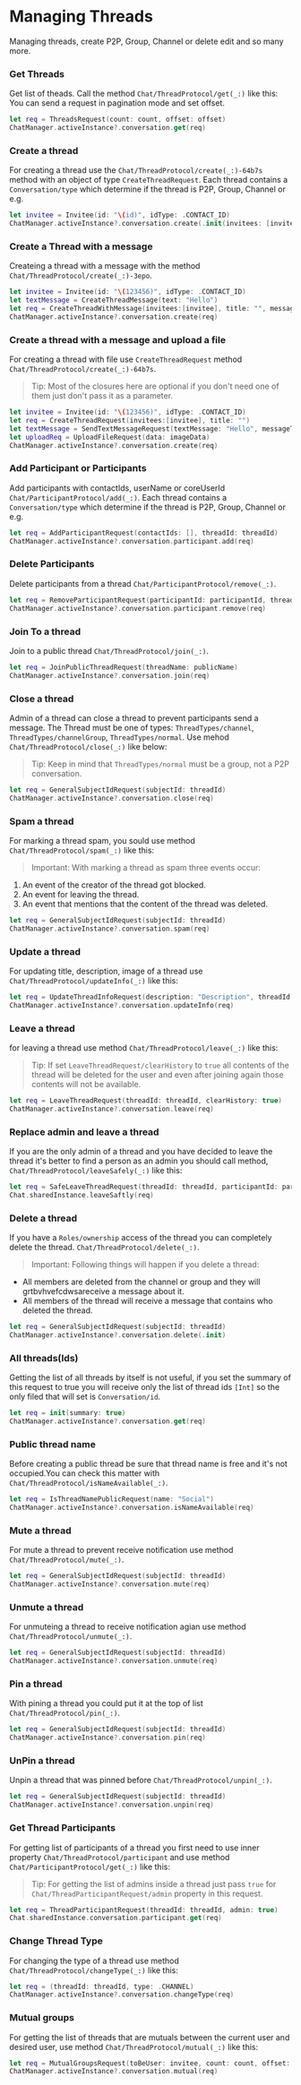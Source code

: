 # Managing Threads

Managing threads, create P2P, Group, Channel or delete edit and so many more. 


### Get Threads
Get list of theads. Call the method ``Chat/ThreadProtocol/get(_:)`` like this:
You can send a request in pagination mode and set offset.

```swift
let req = ThreadsRequest(count: count, offset: offset)
ChatManager.activeInstance?.conversation.get(req)
```

### Create a thread
For creating a thread use the ``Chat/ThreadProtocol/create(_:)-64b7s`` method with an object of type ``CreateThreadRequest``.
Each thread contains a ``Conversation/type`` which determine if the thread is P2P, Group, Channel or e.g.

```swift
let invitee = Invitee(id: "\(id)", idType: .CONTACT_ID)
ChatManager.activeInstance?.conversation.create(.init(invitees: [invitee], type: .NORMAL))
```

### Create a Thread with a message
Createing a thread with a message with the method ``Chat/ThreadProtocol/create(_:)-3epo``.
```swift
let invitee = Invitee(id: "\(123456)", idType: .CONTACT_ID)
let textMessage = CreateThreadMessage(text: "Hello")
let req = CreateThreadWithMessage(invitees:[invitee], title: "", message: textMessage)
ChatManager.activeInstance?.conversation.create(req)
```

### Create a thread with a message and upload a file
For creating a thread with file use ``CreateThreadRequest`` method ``Chat/ThreadProtocol/create(_:)-64b7s``.

>Tip: Most of the closures here are optional if you don't need one of them just don't pass it as a parameter.

```swift
let invitee = Invitee(id: "\(123456)", idType: .CONTACT_ID)
let req = CreateThreadRequest(invitees:[invitee], title: "")
let textMessage = SendTextMessageRequest(textMessage: "Hello", messageType: .POD_SPACE_PICTURE, metadata: "{your_json_metadata}")
let uploadReq = UploadFileRequest(data: imageData)
ChatManager.activeInstance?.conversation.create(req)
```

### Add Participant or Participants
Add participants with contactIds, userName or coreUserId ``Chat/ParticipantProtocol/add(_:)``.
Each thread contains a ``Conversation/type`` which determine if the thread is P2P, Group, Channel or e.g.

```swift
let req = AddParticipantRequest(contactIds: [], threadId: threadId)
ChatManager.activeInstance?.conversation.participant.add(req)
```

### Delete Participants
Delete participants from a thread ``Chat/ParticipantProtocol/remove(_:)``.

```swift
let req = RemoveParticipantRequest(participantId: participantId, threadId: threadId)
ChatManager.activeInstance?.conversation.participant.remove(req)
```

### Join To a thread
Join to a public thread ``Chat/ThreadProtocol/join(_:)``.

```swift
let req = JoinPublicThreadRequest(threadName: publicName)
ChatManager.activeInstance?.conversation.join(req)
```

### Close a thread
Admin of a thread can close a thread to prevent participants send a message. The Thread must be one of types: ``ThreadTypes/channel``, ``ThreadTypes/channelGroup``,  ``ThreadTypes/normal``.
Use mehod ``Chat/ThreadProtocol/close(_:)`` like below:

>Tip: Keep in mind that ``ThreadTypes/normal`` must be a group, not a P2P conversation.

```swift
let req = GeneralSubjectIdRequest(subjectId: threadId)
ChatManager.activeInstance?.conversation.close(req)
```

### Spam a thread
For marking a thread spam, you sould use method ``Chat/ThreadProtocol/spam(_:)`` like this:

>Important: With marking a thread as spam three events occur: 
1. An event of the creator of the thread got blocked.
2. An event for leaving the thread.
3. An event that mentions that the content of the thread was deleted.

```swift
let req = GeneralSubjectIdRequest(subjectId: threadId)
ChatManager.activeInstance?.conversation.spam(req)
```

### Update a thread
For updating title, description, image of a thread use ``Chat/ThreadProtocol/updateInfo(_:)`` like this:

```swift
let req = UpdateThreadInfoRequest(description: "Description", threadId: threadId, title: "title")
ChatManager.activeInstance?.conversation.updateInfo(req)
```

### Leave a thread
for leaving a thread use method  ``Chat/ThreadProtocol/leave(_:)`` like this:

>Tip: If set ``LeaveThreadRequest/clearHistory`` to `true` all contents of the thread will be deleted for the user and even after joining again those contents will not be available. 

```swift
let req = LeaveThreadRequest(threadId: threadId, clearHistory: true)
ChatManager.activeInstance?.conversation.leave(req)
```

### Replace admin and leave a thread
If you are the only admin of a thread and you have decided to leave the thread it's better to find a person as an admin you should call method,  ``Chat/ThreadProtocol/leaveSafely(_:)`` like this:

```swift
let req = SafeLeaveThreadRequest(threadId: threadId, participantId: participantId)
Chat.sharedInstance.leaveSaftly(req)
```

### Delete a thread
If you have a ``Roles/ownership`` access of the thread you can completely delete the thread. ``Chat/ThreadProtocol/delete(_:)``.

>Important: Following things will happen if you delete a thread:
- All members are deleted from the channel or group and they will grtbvhvefcdwsareceive a message about it.
- All members of the thread will receive a message that contains who deleted the thread. 

```swift
let req = GeneralSubjectIdRequest(subjectId: threadId)
ChatManager.activeInstance?.conversation.delete(.init)
```

### All threads(Ids)
Getting the list of all threads by itself is not useful, if you set the summary of this request to true you will receive only the list of thread ids `[Int]`  so the only filed that will set is ``Conversation/id``. 

```swift
let req = init(summary: true)
ChatManager.activeInstance?.conversation.get(req)
```

### Public thread name
Before creating a public thread be sure that thread name is free and it's not occupied.You can check this matter with ``Chat/ThreadProtocol/isNameAvailable(_:)``.

```swift
let req = IsThreadNamePublicRequest(name: "Social")
ChatManager.activeInstance?.conversation.isNameAvailable(req)
```

### Mute a thread
For mute a thread to prevent receive notification use method ``Chat/ThreadProtocol/mute(_:)``.

```swift
let req = GeneralSubjectIdRequest(subjectId: threadId)
ChatManager.activeInstance?.conversation.mute(req)
```

### Unmute a thread
For unmuteing a thread to receive notification agian use method ``Chat/ThreadProtocol/unmute(_:)``.

```swift
let req = GeneralSubjectIdRequest(subjectId: threadId)
ChatManager.activeInstance?.conversation.unmute(req)
```

### Pin a thread
With pining a thread you could put it at the top of list ``Chat/ThreadProtocol/pin(_:)``.

```swift
let req = GeneralSubjectIdRequest(subjectId: threadId)
ChatManager.activeInstance?.conversation.pin(req)
```

### UnPin a thread
Unpin a thread that was pinned before ``Chat/ThreadProtocol/unpin(_:)``.

```swift
let req = GeneralSubjectIdRequest(subjectId: threadId)
ChatManager.activeInstance?.conversation.unpin(req)
```

### Get Thread Participants
For getting list of participants of a thread you first need to use inner property ``Chat/ThreadProtocol/participant`` and use method ``Chat/ParticipantProtocol/get(_:)`` like this:

>Tip: For getting the list of admins inside a thread just pass `true` for ``Chat/ThreadParticipantRequest/admin`` property in this request.
```swift
let req = ThreadParticipantRequest(threadId: threadId, admin: true)
Chat.sharedInstance.conversation.participant.get(req)
```

### Change Thread Type
For changing the type of a thread use method ``Chat/ThreadProtocol/changeType(_:)`` like this:
```swift
let req = (threadId: threadId, type: .CHANNEL)
ChatManager.activeInstance?.conversation.changeType(req)
```

### Mutual groups
For getting the list of threads that are mutuals between the current user and desired user, use method ``Chat/ThreadProtocol/mutual(_:)`` like this:
```swift
let req = MutualGroupsRequest(toBeUser: invitee, count: count, offset: offset)
ChatManager.activeInstance?.conversation.mutual(req)
```
